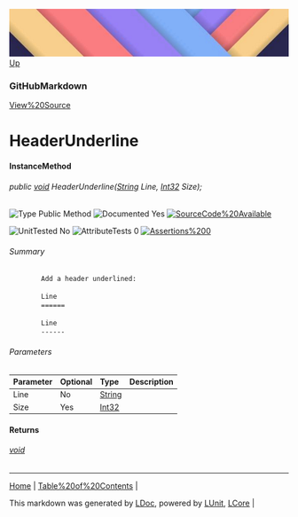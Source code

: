 ![](../Content/LDoc-banner-small.png "")
[Up](GitHubMarkdown.md)
### GitHubMarkdown
[View%20Source](../Markdown/GitHubMarkdown.cs)
# HeaderUnderline
#### InstanceMethod
###### public [void](https://www.google.com/#q=C%23+System.void) HeaderUnderline([String](https://www.google.com/#q=C%23+System.String) Line, [Int32](https://www.google.com/#q=C%23+System.Int32) Size);

![Type Public Method](http://b.repl.ca/v1/Type-Public%20Method-lightgrey.png "") ![Documented Yes](http://b.repl.ca/v1/Documented-Yes-brightgreen.png "") [![SourceCode%20Available](http://b.repl.ca/v1/SourceCode-Available-brightgreen.png%20%22%22)](../Markdown/GitHubMarkdown.cs#L114)

![UnitTested No](http://b.repl.ca/v1/UnitTested-No-lightgrey.png "") ![AttributeTests 0](http://b.repl.ca/v1/AttributeTests-0-lightgrey.png "") [![Assertions%200](http://b.repl.ca/v1/Assertions-0-brightgreen.png%20%22%22)](../Markdown/GitHubMarkdown.cs)
###### Summary

            Add a header underlined:
            
            Line
            ======
            
            Line 
            ------
            
###### Parameters

Parameter | Optional | Type | Description
:---  | :---  | :---  | :--- 
Line | No | [String](https://www.google.com/#q=C%23+System.String) | 
Size | Yes | [Int32](https://www.google.com/#q=C%23+System.Int32) | 

#### Returns
###### [void](https://www.google.com/#q=C%23+System.void)
---

[Home](../../README.md) | [Table%20of%20Contents](../../TableOfContents.md) | 


This markdown was generated by [LDoc](https://github.com/CodeSingularity/LDoc), powered by [LUnit](https://github.com/CodeSingularity/LUnit), [LCore](https://github.com/CodeSingularity/LCore) | 

